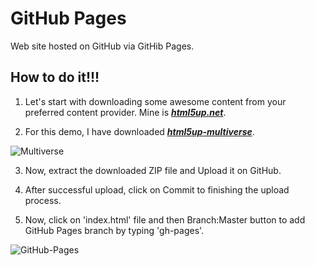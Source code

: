 # GitHub Pages
Web site hosted on GitHub via GitHib Pages.

## How to do it!!!

1. Let's start with downloading some awesome content from your preferred content provider. Mine is ***[html5up.net](https://html5up.net/)***. 

2. For this demo, I have downloaded ***[html5up-multiverse](https://html5up.net/multiverse/download)***.

![Multiverse](https://html5up.net/uploads/images/multiverse.jpg)

3.  Now, extract the downloaded ZIP file and Upload it on GitHub.

4. After successful upload, click on Commit to finishing the upload process.

5. Now, click on 'index.html' file and then Branch:Master button to add GitHub Pages branch by typing 'gh-pages'.

![GitHub-Pages](http://image.prntscr.com/image/5a0950a293b8482ea5b6b3dc32fbafd4.png)

